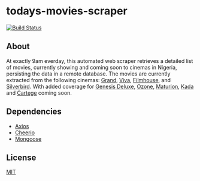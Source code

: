 # todays-movies-scraper

[![Build Status](https://travis-ci.org/MlkMahmud/todays-movies-scraper.svg?branch=master)](https://travis-ci.org/MlkMahmud/todays-movies-scraper)

## About
At exactly 9am everday, this automated web scraper retrieves a detailed list of movies, currently showing and coming soon to cinemas in Nigeria, persisting the data in a remote database. The movies are currently extracted from the following cinemas: [Grand](http://grandcinemas.com.ng), [Viva](https://vivacinemas.com), [Filmhouse](https://filmhouseng.com), and [Silverbird](https://silverbirdcinemas.com). With added coverage for [Genesis Deluxe](https://genesiscinemas.com), [Ozone](https://ozonecinemas.com), [Maturion](https://www.marturioncinemas.com), [Kada](https://kadacinemas.com) and [Cartege](http://cartegecinemas.com) coming soon.

## Dependencies
- [Axios](https://npmjs.com/package/axios)
- [Cheerio](http://cheerio.js.org/)
- [Mongoose](http://mongoosejs.com)

## License
[MIT](./LICENSE)
